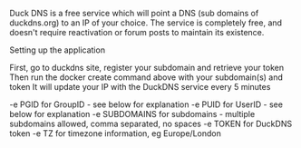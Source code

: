 Duck DNS is a free service which will point a DNS (sub domains of duckdns.org) to an IP of your choice. The service is completely free, and doesn't require reactivation or forum posts to maintain its existence.

Setting up the application

First, go to duckdns site, register your subdomain and retrieve your token
Then run the docker create command above with your subdomain(s) and token
It will update your IP with the DuckDNS service every 5 minutes

-e PGID for GroupID - see below for explanation
-e PUID for UserID - see below for explanation
-e SUBDOMAINS for subdomains - multiple subdomains allowed, comma separated, no spaces
-e TOKEN for DuckDNS token
-e TZ for timezone information, eg Europe/London
